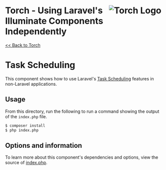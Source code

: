 # <img src="../../torch-logo.png" alt="Torch Logo" align="right">Torch - Using Laravel's Illuminate Components Independently

[&lt;&lt; Back to Torch](../../readme.md)

# Task Scheduling

This component shows how to use Laravel's [Task Scheduling](https://laravel.com/docs/8.x/scheduling) features in non-Laravel applications.

## Usage

From this directory, run the following to run a command showing the output of the `index.php` file.

```bash
$ composer install
$ php index.php
```

## Options and information

To learn more about this component's dependencies and options, view the source of [index.php](index.php).
